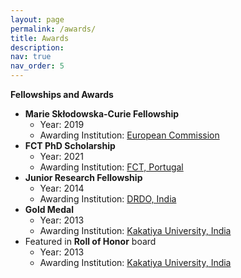 ```yaml
---
layout: page
permalink: /awards/
title: Awards
description: 
nav: true
nav_order: 5
---
```


**Fellowships and Awards**

* **Marie Skłodowska-Curie Fellowship**
  * Year: 2019
  * Awarding Institution: [European Commission](https://marie-sklodowska-curie-actions.ec.europa.eu/)
* **FCT PhD Scholarship**
  * Year: 2021
  * Awarding Institution: [FCT, Portugal](https://www.fct.pt/en/)
* **Junior Research Fellowship**
  * Year: 2014
  * Awarding Institution: [DRDO, India](https://www.drdo.gov.in/drdo/labs-establishment/about-us/microwave-tube-research-development-centre-mtrdc)
* **Gold Medal**
  * Year: 2013
  * Awarding Institution: [Kakatiya University, India](https://kitsw.ac.in/)
* Featured in **Roll of Honor** board
  * Year: 2013
  * Awarding Institution: [Kakatiya University, India](https://kitsw.ac.in/)
